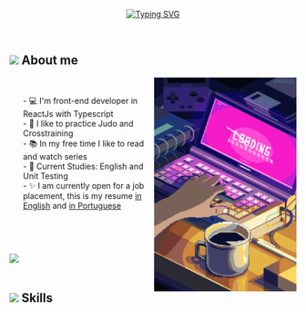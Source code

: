 <p align="center">
  <a href="https://git.io/typing-svg"><img src="https://readme-typing-svg.demolab.com?font=Fira+Code&duration=3000&pause=1000&color=8969F7&center=true&vCenter=true&width=500&lines=Hello%2C+welcome!;Nice+to+meet+you%2C+my+name+is+Lara+Vit%C3%B3ria.;Feel+free+to+get+to+know+me+better+%3C3" alt="Typing SVG" /></a>
</p>


<br>



	
## <picture><img src = "./about_me.gif" width = 50px></picture> **About me**

<picture> <img align="right" src="./computer.gif" width = 250px></picture>

<br>

<div style="display: flex;">
    <ul style="list-style: none;">
      <li>
        - 💻 I'm front-end developer in ReactJs with Typescript
      </li>
      <li>
        - 🥋 I like to practice Judo and Crosstraining
      </li>
      <li>
        - 📚 In my free time I like to read and watch series
      </li>
      <li>
        - 📝 Current Studies: English and Unit Testing
      </li>
      <li>
        - ✨ I am currently open for a job placement, this is my resume <a
          href="https://github.com/LarahVitoria/LarahVitoria/blob/main/CV%20EN%20-%20LARA%20VITORIA%20MACHADO%20RIBEIRO.2022.pdf">
          in English</a> and <a
          href="https://github.com/LarahVitoria/LarahVitoria/blob/main/CV%20-%20LARA%20VITORIA%20MACHADO%20RIBEIRO.2022.pdf">
          in Portuguese</a>
      </li>
    </ul>
</div>

<br><br>

<img src="https://user-images.githubusercontent.com/73097560/115834477-dbab4500-a447-11eb-908a-139a6edaec5c.gif"><br><br>

## <img src="https://media2.giphy.com/media/QssGEmpkyEOhBCb7e1/giphy.gif?cid=ecf05e47a0n3gi1bfqntqmob8g9aid1oyj2wr3ds3mg700bl&rid=giphy.gif" width ="25"><b> Skills</b>
<br>
